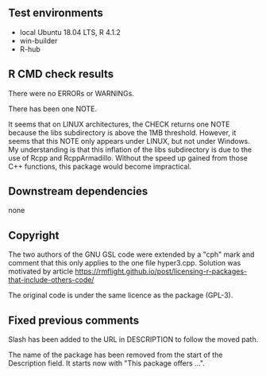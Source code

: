 ## Test environments
* local Ubuntu 18.04 LTS, R 4.1.2
* win-builder 
* R-hub

## R CMD check results
There were no ERRORs or WARNINGs.

There has been one NOTE. 

It seems that on LINUX architectures, the CHECK returns one NOTE because the libs subdirectory is above the 1MB threshold. However, it seems that this NOTE only appears under LINUX, but not under Windows.
My understanding is that this inflation of the libs subdirectory is due to the use of Rcpp and RcppArmadillo. Without the speed up gained from those C++ functions, this package would become impractical.

## Downstream dependencies
none

## Copyright
The two authors of the GNU GSL code were extended by a "cph" mark and comment that this only applies to the one file hyper3.cpp. Solution was motivated by article https://rmflight.github.io/post/licensing-r-packages-that-include-others-code/

The original code is under the same licence as the package (GPL-3).

## Fixed previous comments

Slash has been added to the URL in DESCRIPTION to follow the moved path.

The name of the package has been removed from the start of the Description field. It starts now with "This package offers ...".
